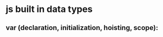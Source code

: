 # js built in data types


## var (declaration, initialization, hoisting, scope):

<script>
    // native objects: str, number, boolean, function, date, object, array, math, regexp, error. and all global JavaScript objects, any functions constructor or factory (not class), and variables (not let and const) automatically become members of the window object. the window object is a global object. and javascript doesn't have tuple.

    //any var defined with var is global variable until it is inside a function. then it's local variable. and even inside function, any variable defined without var keyword will be global variable. and it is recommended to use less global var in javascript.

    var name;//declaring. variable declaration is hoisted with undefine initilized in javascript
    name = 'mess shahadat'//initializing / assigning

    var name; // redeclaring. without initialization will return the first initialized value


    name = 'mohammad yasin'//reinitializing / reassigning / overwriting

    //declaring multiple variable at the same time.
    var my_name = 'mess shahadat',
        my_age = 18,
        married = false;

    //you can format the code with multiple spaces or line breaks as you want, cause javascript will ignore those spaces. except for arrow function.
    document.write
        (
            'name: ' + name + '<br>'
        )//accessing variables value 

    document.write('my_name: ' + my_name + '<br>');
    document.write('my_age: ' + my_age + '<br>');
    document.write('married: ' + married + '<br>');









    //variable declared with let & const are block, statement or expression scoped and can't be redeclared. and can't declare let or const var that has been already defined by var. you can't access let & const variable before declaration. and if let & const var is defined inside function, loop, if or inside any other blocked statement. then it will be not be accessable outside of it's block. and inner function can access outer functions let & const variables. but outer function can't access inner functions any type of variable. and function expressions or Variables declared using the const and let (class also) do not become properties of global window object even when declared globally
    let a = "javascript";
    document.write(a +  '<br>');

    for (let i=0; i<2; i++){
        document.write (`${i} <br>`);
    }
        
    document.write(i);//can't access local statement variables
    




    // while the var declarations are initialized with undefined at the top , but let and const declarations remain uninitialized at the top. so even if let and const declaration are hoisted, accessing let and const before it's declaration will give error. for this reason let and const hoisting are not valid (including for class also ). cause these variables are not accessible before there actual declaration.
    let a;
    document.write(a); //returns undefine
    a = 10;





    
    //const is immutable variable that have scope like let variable but you can't reassign (change) it's value. and you must initialize this const variables value while declaring. even if you initiate const vars value with a variable, and overwrite that variable, the const var value will be same and will not be overwritten. cause you cannot reinitialize the const var.
    const b = "is immutable";
    document.write(b +  '<br>');


    var mango = "mango";
    let mang = mango;
    document.write(mang);

    mango = "orange";
    mang = mango; // if const, you cannot reinitialize the const value, so the value will be same
    document.write(mang);


</script>
